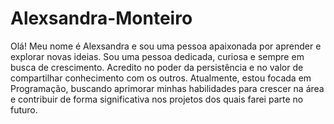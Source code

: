 # Alexsandra-Monteiro

Olá! Meu nome é Alexsandra e sou uma pessoa apaixonada por aprender e explorar novas ideias. Sou uma pessoa dedicada, curiosa e sempre em busca de crescimento. Acredito no poder da persistência e no valor de compartilhar conhecimento com os outros. Atualmente, estou focada em Programação, buscando aprimorar minhas habilidades para crescer na área e contribuir de forma significativa nos projetos dos quais farei parte no futuro.
